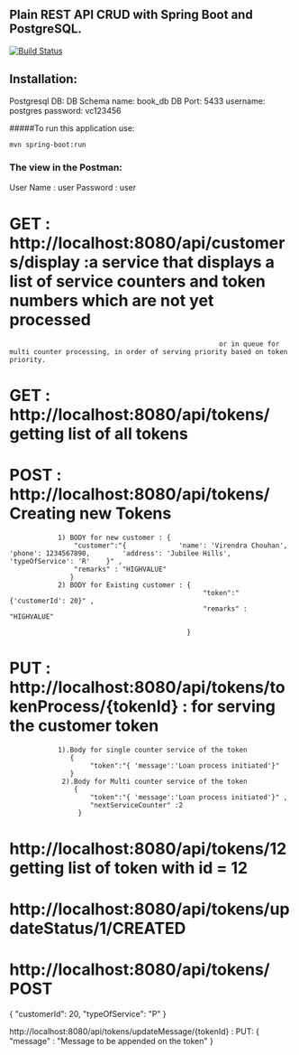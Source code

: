 ## Plain REST API CRUD with Spring Boot and PostgreSQL.


[![Build Status](https://travis-ci.org/OKaluzny/spring-boot-rest-api-postgresql.svg?branch=master)](https://travis-ci.org/OKaluzny/spring-boot-rest-api-postgresql)

## Installation:
Postgresql DB:
DB Schema name: book_db
DB Port: 5433
username: postgres
password: vc123456

#####To run this application use:

```bash
mvn spring-boot:run
```

### The view in the Postman:


User Name : user
Password : user

# GET : http://localhost:8080/api/customers/display :a service that displays a list of service counters and token numbers which are not yet processed
                                                        or in queue for multi counter processing, in order of serving priority based on token priority.


# GET : http://localhost:8080/api/tokens/ getting list of all tokens


# POST : http://localhost:8080/api/tokens/ Creating new Tokens

                1) BODY for new customer : {
                   	"customer":"{             'name': 'Virendra Chouhan',        'phone': 1234567890,        'address': 'Jubilee Hills',        'typeOfService': 'R'    }" ,
                   	"remarks" : "HIGHVALUE"
                   }
                2) BODY for Existing customer : {
                                                	"token":"{'customerId': 20}" ,
                                                	"remarks" : "HIGHVALUE"

                                                }

# PUT : http://localhost:8080/api/tokens/tokenProcess/{tokenId} : for serving the customer token
                1).Body for single counter service of the token
                   {
                        "token":"{ 'message':'Loan process initiated'}"
                   }
                 2).Body for Multi counter service of the token
                    {
                        "token":"{ 'message':'Loan process initiated'}" ,
                        "nextServiceCounter" :2
                     }



# http://localhost:8080/api/tokens/12 getting list of token with id = 12
# http://localhost:8080/api/tokens/updateStatus/1/CREATED

# http://localhost:8080/api/tokens/ POST
 {
        "customerId": 20,
        "typeOfService": "P"
 }


http://localhost:8080/api/tokens/updateMessage/{tokenId} : PUT:
{
    "message" : "Message to be appended on the token"
}
